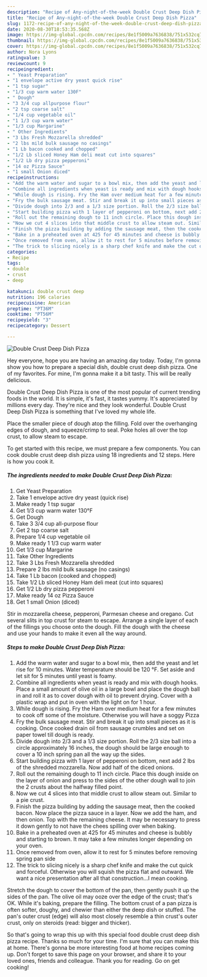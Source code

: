 ```yaml
---
description: "Recipe of Any-night-of-the-week Double Crust Deep Dish Pizza"
title: "Recipe of Any-night-of-the-week Double Crust Deep Dish Pizza"
slug: 1172-recipe-of-any-night-of-the-week-double-crust-deep-dish-pizza
date: 2020-08-30T18:53:35.568Z
image: https://img-global.cpcdn.com/recipes/8e1f5009a7636838/751x532cq70/double-crust-deep-dish-pizza-recipe-main-photo.jpg
thumbnail: https://img-global.cpcdn.com/recipes/8e1f5009a7636838/751x532cq70/double-crust-deep-dish-pizza-recipe-main-photo.jpg
cover: https://img-global.cpcdn.com/recipes/8e1f5009a7636838/751x532cq70/double-crust-deep-dish-pizza-recipe-main-photo.jpg
author: Nora Lyons
ratingvalue: 3
reviewcount: 9
recipeingredient:
- " Yeast Preparation"
- "1 envelope active dry yeast quick rise"
- "1 tsp sugar"
- "1/3 cup warm water 130F"
- " Dough"
- "3 3/4 cup allpurpose flour"
- "2 tsp coarse salt"
- "1/4 cup vegetable oil"
- "1 1/3 cup warm water"
- "1/3 cup Margarine"
- " Other Ingredients"
- "3 Lbs Fresh Mozzarella shredded"
- "2 lbs mild bulk sausage no casings"
- "1 Lb bacon cooked and chopped"
- "1/2 Lb sliced Honey Ham deli meat cut into squares"
- "1/2 Lb dry pizza pepperoni"
- "14 oz Pizza Sauce"
- "1 small Onion diced"
recipeinstructions:
- "Add the warm water and sugar to a bowl mix, then add the yeast and let rise for 10 minutes. Water temperature should be 120 °F. Set aside and let sit for 5 minutes until yeast is foamy."
- "Combine all ingredients when yeast is ready and mix with dough hooks. Place a small amount of olive oil in a large bowl and place the dough ball in and roll it as to cover dough with oil to prevent drying. Cover with a plastic wrap and put in oven with the light on for 1 hour."
- "While dough is rising. Fry the Ham over medium heat for a few minutes to cook off some of the moisture. Otherwise you will have a soggy Pizza"
- "Fry the bulk sausage meat. Stir and break it up into small pieces as it is cooking. Once cooked drain oil from sausage crumbles and set on paper towel till dough is ready."
- "Divide dough into 2/3 and a 1/3 size portion. Roll the 2/3 size ball into a circle approximately 16 inches, the dough should be large enough to cover a 10 inch spring pan all the way up the sides."
- "Start building pizza with 1 layer of pepperoni on bottom, next add 2 lbs of the shredded mozzarella. Now add half of the diced onions."
- "Roll out the remaining dough to 11 inch circle. Place this dough inside on the layer of onion and press to the sides of the other dough wall to join the 2 crusts about the halfway filled point."
- "Now we cut 4 slices into that middle crust to allow steam out. Similar to a pie crust."
- "Finish the pizza building by adding the sausage meat, then the cooked bacon. Now place the pizza sauce in a layer. Now we add the ham, and then onion. Top with the remaining cheese. It may be necessary to press it down gently to not have the chees spilling over when baking."
- "Bake in a preheated oven at 425 for 45 minutes and cheese is bubbly and starting to brown. It may take a few minutes longer depending on your oven."
- "Once removed from oven, allow it to rest for 5 minutes before removing spring pan side"
- "The trick to slicing nicely is a sharp chef knife and make the cut quick and forceful. Otherwise you will squish the pizza flat and outward. We want a nice presentation after all that construction...I mean cooking."
categories:
- Recipe
tags:
- double
- crust
- deep

katakunci: double crust deep 
nutrition: 196 calories
recipecuisine: American
preptime: "PT36M"
cooktime: "PT56M"
recipeyield: "3"
recipecategory: Dessert

---
```



![Double Crust Deep Dish Pizza](https://img-global.cpcdn.com/recipes/8e1f5009a7636838/751x532cq70/double-crust-deep-dish-pizza-recipe-main-photo.jpg)

Hey everyone, hope you are having an amazing day today. Today, I'm gonna show you how to prepare a special dish, double crust deep dish pizza. One of my favorites. For mine, I'm gonna make it a bit tasty. This will be really delicious.

Double Crust Deep Dish Pizza is one of the most popular of current trending foods in the world. It is simple, it's fast, it tastes yummy. It's appreciated by millions every day. They're nice and they look wonderful. Double Crust Deep Dish Pizza is something that I've loved my whole life.

Place the smaller piece of dough atop the filling. Fold over the overhanging edges of dough, and squeeze/crimp to seal. Poke holes all over the top crust, to allow steam to escape.


To get started with this recipe, we must prepare a few components. You can cook double crust deep dish pizza using 18 ingredients and 12 steps. Here is how you cook it.

<!--inarticleads1-->

##### The ingredients needed to make Double Crust Deep Dish Pizza:

1. Get  Yeast Preparation
1. Take 1 envelope active dry yeast (quick rise)
1. Make ready 1 tsp sugar
1. Get 1/3 cup warm water 130°F
1. Get  Dough
1. Take 3 3/4 cup all-purpose flour
1. Get 2 tsp coarse salt
1. Prepare 1/4 cup vegetable oil
1. Make ready 1 1/3 cup warm water
1. Get 1/3 cup Margarine
1. Take  Other Ingredients
1. Take 3 Lbs Fresh Mozzarella shredded
1. Prepare 2 lbs mild bulk sausage (no casings)
1. Take 1 Lb bacon (cooked and chopped)
1. Take 1/2 Lb sliced Honey Ham deli meat (cut into squares)
1. Get 1/2 Lb dry pizza pepperoni
1. Make ready 14 oz Pizza Sauce
1. Get 1 small Onion (diced)


Stir in mozzarella cheese, pepperoni, Parmesan cheese and oregano. Cut several slits in top crust for steam to escape. Arrange a single layer of each of the fillings you choose onto the dough. Fill the dough with the cheese and use your hands to make it even all the way around. 

<!--inarticleads2-->

##### Steps to make Double Crust Deep Dish Pizza:

1. Add the warm water and sugar to a bowl mix, then add the yeast and let rise for 10 minutes. Water temperature should be 120 °F. Set aside and let sit for 5 minutes until yeast is foamy.
1. Combine all ingredients when yeast is ready and mix with dough hooks. Place a small amount of olive oil in a large bowl and place the dough ball in and roll it as to cover dough with oil to prevent drying. Cover with a plastic wrap and put in oven with the light on for 1 hour.
1. While dough is rising. Fry the Ham over medium heat for a few minutes to cook off some of the moisture. Otherwise you will have a soggy Pizza
1. Fry the bulk sausage meat. Stir and break it up into small pieces as it is cooking. Once cooked drain oil from sausage crumbles and set on paper towel till dough is ready.
1. Divide dough into 2/3 and a 1/3 size portion. Roll the 2/3 size ball into a circle approximately 16 inches, the dough should be large enough to cover a 10 inch spring pan all the way up the sides.
1. Start building pizza with 1 layer of pepperoni on bottom, next add 2 lbs of the shredded mozzarella. Now add half of the diced onions.
1. Roll out the remaining dough to 11 inch circle. Place this dough inside on the layer of onion and press to the sides of the other dough wall to join the 2 crusts about the halfway filled point.
1. Now we cut 4 slices into that middle crust to allow steam out. Similar to a pie crust.
1. Finish the pizza building by adding the sausage meat, then the cooked bacon. Now place the pizza sauce in a layer. Now we add the ham, and then onion. Top with the remaining cheese. It may be necessary to press it down gently to not have the chees spilling over when baking.
1. Bake in a preheated oven at 425 for 45 minutes and cheese is bubbly and starting to brown. It may take a few minutes longer depending on your oven.
1. Once removed from oven, allow it to rest for 5 minutes before removing spring pan side
1. The trick to slicing nicely is a sharp chef knife and make the cut quick and forceful. Otherwise you will squish the pizza flat and outward. We want a nice presentation after all that construction...I mean cooking.


Stretch the dough to cover the bottom of the pan, then gently push it up the sides of the pan. The olive oil may ooze over the edge of the crust; that&#39;s OK. While it&#39;s baking, prepare the filling. The bottom crust of a pan pizza is often softer, doughy, and chewier than either the deep dish or stuffed. The pan&#39;s outer crust (edge) will also most closely resemble a thin crust&#39;s outer crust, only on steroids (read: bigger and thicker). 

So that's going to wrap this up with this special food double crust deep dish pizza recipe. Thanks so much for your time. I'm sure that you can make this at home. There's gonna be more interesting food at home recipes coming up. Don't forget to save this page on your browser, and share it to your loved ones, friends and colleague. Thank you for reading. Go on get cooking!
